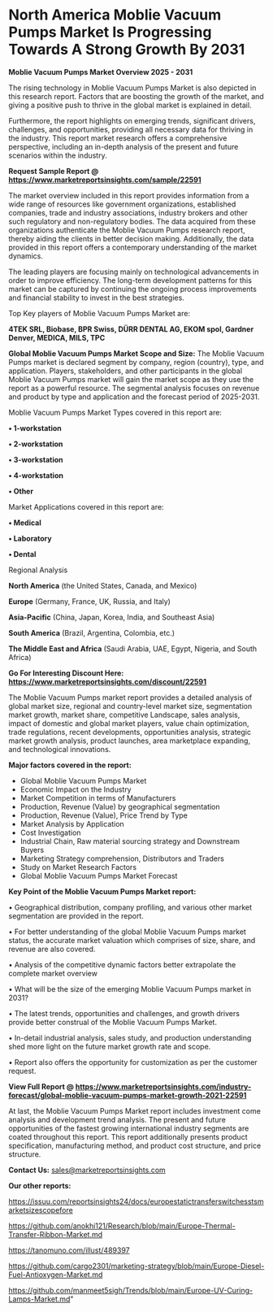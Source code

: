 # North America Moblie Vacuum Pumps Market Is Progressing Towards A Strong Growth By 2031

<Strong> Moblie Vacuum Pumps Market Overview 2025 - 2031</strong>

The rising technology in Moblie Vacuum Pumps Market is also depicted in this research report. Factors that are boosting the growth of the market, and giving a positive push to thrive in the global market is explained in detail.

Furthermore, the report highlights on emerging trends, significant drivers, challenges, and opportunities, providing all necessary data for thriving in the industry. This report market research offers a comprehensive perspective, including an in-depth analysis of the present and future scenarios within the industry.

<strong>Request Sample Report @ <a href=https://www.marketreportsinsights.com/sample/22591>https://www.marketreportsinsights.com/sample/22591</a></strong>

The market overview included in this report provides information from a wide range of resources like government organizations, established companies, trade and industry associations, industry brokers and other such regulatory and non-regulatory bodies. The data acquired from these organizations authenticate the Moblie Vacuum Pumps research report, thereby aiding the clients in better decision making. Additionally, the data provided in this report offers a contemporary understanding of the market dynamics.

The leading players are focusing mainly on technological advancements in order to improve efficiency. The long-term development patterns for this market can be captured by continuing the ongoing process improvements and financial stability to invest in the best strategies.

Top Key players of Moblie Vacuum Pumps Market are:

<strong>4TEK SRL, Biobase, BPR Swiss, DÜRR DENTAL AG, EKOM spol, Gardner Denver, MEDICA, MILS, TPC</strong>

<strong><b>Global Moblie Vacuum Pumps Market Scope and Size:</b></strong>
The Moblie Vacuum Pumps market is declared segment by company, region (country), type, and application. Players, stakeholders, and other participants in the global Moblie Vacuum Pumps market will gain the market scope as they use the report as a powerful resource. The segmental analysis focuses on revenue and product by type and application and the forecast period of 2025-2031.

Moblie Vacuum Pumps Market Types covered in this report are:

<strong>• 1-workstation

• 2-workstation

• 3-workstation

• 4-workstation

• Other</strong>

Market Applications covered in this report are:

<strong>• Medical

• Laboratory

• Dental</strong> 

Regional Analysis

<strong>North America</strong> (the United States, Canada, and Mexico)

<strong>Europe</strong> (Germany, France, UK, Russia, and Italy)

<strong>Asia-Pacific</strong> (China, Japan, Korea, India, and Southeast Asia)

<strong>South America</strong> (Brazil, Argentina, Colombia, etc.)

<strong>The Middle East and Africa</strong> (Saudi Arabia, UAE, Egypt, Nigeria, and South Africa)

<strong>Go For Interesting Discount Here: <a href=https://www.marketreportsinsights.com/discount/22591>https://www.marketreportsinsights.com/discount/22591</a></strong>

The Moblie Vacuum Pumps market report provides a detailed analysis of global market size, regional and country-level market size, segmentation market growth, market share, competitive Landscape, sales analysis, impact of domestic and global market players, value chain optimization, trade regulations, recent developments, opportunities analysis, strategic market growth analysis, product launches, area marketplace expanding, and technological innovations.

<strong><b>Major factors covered in the report:</b></strong>
<ul>
  <li>Global Moblie Vacuum Pumps Market </li>
  <li>Economic Impact on the Industry</li>
  <li>Market Competition in terms of Manufacturers</li>
  <li>Production, Revenue (Value) by geographical segmentation</li>
  <li>Production, Revenue (Value), Price Trend by Type</li>
  <li>Market Analysis by Application</li>
  <li>Cost Investigation</li>
  <li>Industrial Chain, Raw material sourcing strategy and Downstream Buyers</li>
  <li>Marketing Strategy comprehension, Distributors and Traders</li>
  <li>Study on Market Research Factors</li>
  <li>Global Moblie Vacuum Pumps Market Forecast</li>
</ul>

<strong><b>Key Point of the Moblie Vacuum Pumps Market report:</b></strong>

• Geographical distribution, company profiling, and various other market segmentation are provided in the report.

• For better understanding of the global Moblie Vacuum Pumps market status, the accurate market valuation which comprises of size, share, and revenue are also covered.

• Analysis of the competitive dynamic factors better extrapolate the complete market overview

• What will be the size of the emerging Moblie Vacuum Pumps market in 2031?

• The latest trends, opportunities and challenges, and growth drivers provide better construal of the Moblie Vacuum Pumps Market.

• In-detail industrial analysis, sales study, and production understanding shed more light on the future market growth rate and scope.

• Report also offers the opportunity for customization as per the customer request.

<strong><b>View Full Report @ <a href=https://www.marketreportsinsights.com/industry-forecast/global-moblie-vacuum-pumps-market-growth-2021-22591>https://www.marketreportsinsights.com/industry-forecast/global-moblie-vacuum-pumps-market-growth-2021-22591</a></b></strong>


At last, the Moblie Vacuum Pumps Market report includes investment come analysis and development trend analysis. The present and future opportunities of the fastest growing international industry segments are coated throughout this report. This report additionally presents product specification, manufacturing method, and product cost structure, and price structure.

<strong>Contact Us:</strong>
sales@marketreportsinsights.com

<strong>Our other reports:</strong>

<a href=https://issuu.com/reportsinsights24/docs/europestatictransferswitchesstsmarketsizescopefore>https://issuu.com/reportsinsights24/docs/europestatictransferswitchesstsmarketsizescopefore</a>

<a href=https://github.com/anokhi121/Research/blob/main/Europe-Thermal-Transfer-Ribbon-Market.md>https://github.com/anokhi121/Research/blob/main/Europe-Thermal-Transfer-Ribbon-Market.md</a>

<a href=https://tanomuno.com/illust/489397>https://tanomuno.com/illust/489397</a>

<a href=https://github.com/cargo2301/marketing-strategy/blob/main/Europe-Diesel-Fuel-Antioxygen-Market.md>https://github.com/cargo2301/marketing-strategy/blob/main/Europe-Diesel-Fuel-Antioxygen-Market.md</a>

<a href=https://github.com/manmeet5sigh/Trends/blob/main/Europe-UV-Curing-Lamps-Market.md>https://github.com/manmeet5sigh/Trends/blob/main/Europe-UV-Curing-Lamps-Market.md</a>"
